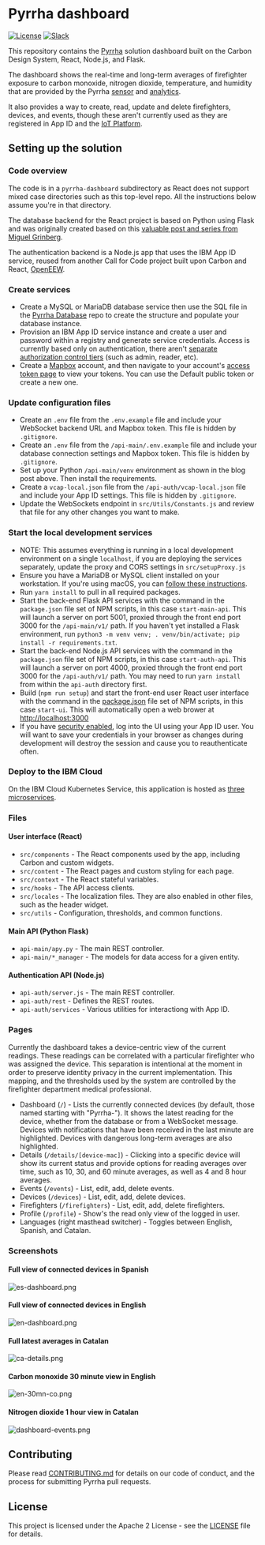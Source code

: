 # Pyrrha dashboard

[![License](https://img.shields.io/badge/License-Apache2-blue.svg)](https://www.apache.org/licenses/LICENSE-2.0) [![Slack](https://img.shields.io/static/v1?label=Slack&message=%23prometeo-pyrrha&color=blue)](https://callforcode.org/slack)

This repository contains the [Pyrrha](https://github.com/Pyrrha-Platform/Pyrrha) solution dashboard built on the Carbon Design System, React, Node.js, and Flask.

The dashboard shows the real-time and long-term averages of firefighter exposure to carbon monoxide, nitrogen dioxide, temperature, and humidity that are provided by the Pyrrha [sensor](https://github.com/Pyrrha-Platform/Pyrrha-Hardware) and [analytics](https://github.com/Pyrrha-Platform/Pyrrha-Rules-Decision).

It also provides a way to create, read, update and delete firefighters, devices, and events, though these aren't currently used as they are registered in App ID and the [IoT Platform](https://github.com/Pyrrha-Platform/Pyrrha-MQTT-Client).

## Setting up the solution

### Code overview

The code is in a `pyrrha-dashboard` subdirectory as React does not support mixed case directories such as this top-level repo. All the instructions below assume you're in that directory.

The database backend for the React project is based on Python using Flask and was originally created based on this [valuable post and series from Miguel Grinberg](https://blog.miguelgrinberg.com/post/how-to-create-a-react--flask-project).

The authentication backend is a Node.js app that uses the IBM App ID service, reused from another Call for Code project built upon Carbon and React, [OpenEEW](https://github.com/openeew/openeew-dashboard).

### Create services

- Create a MySQL or MariaDB database service then use the SQL file in the [Pyrrha Database](https://github.com/Pyrrha-Platform/Pyrrha-Database) repo to create the structure and populate your database instance.
- Provision an IBM App ID service instance and create a user and password within a registry and generate service credentials. Access is currently based only on authentication, there aren't [separate authorization control tiers](https://github.com/Pyrrha-Platform/Pyrrha-Dashboard/issues/24) (such as admin, reader, etc).
- Create a [Mapbox](https://mapbox.com) account, and then navigate to your account's [access token page](https://account.mapbox.com/access-tokens/) to view your tokens. You can use the Default public token or create a new one.

### Update configuration files

- Create an `.env` file from the `.env.example` file and include your WebSocket backend URL and Mapbox token. This file is hidden by `.gitignore`.
- Create an `.env` file from the `/api-main/.env.example` file and include your database connection settings and Mapbox token. This file is hidden by `.gitignore`.
- Set up your Python `/api-main/venv` environment as shown in the blog post above. Then install the requirements.
- Create a `vcap-local.json` file from the `/api-auth/vcap-local.json` file and include your App ID settings. This file is hidden by `.gitignore`.
- Update the WebSockets endpoint in `src/Utils/Constants.js` and review that file for any other changes you want to make.

### Start the local development services

- NOTE: This assumes everything is running in a local development environment on a single `localhost`, if you are deploying the services separately, update the proxy and CORS settings in `src/setupProxy.js`
- Ensure you have a MariaDB or MySQL client installed on your workstation. If you're using macOS, you can [follow these instructions](https://mariadb.com/kb/en/installing-mariadb-on-macos-using-homebrew/).
- Run `yarn install` to pull in all required packages.
- Start the back-end Flask API services with the command in the `package.json` file set of NPM scripts, in this case `start-main-api`. This will launch a server on port 5001, proxied through the front end port 3000 for the `/api-main/v1/` path. If you haven't yet installed a Flask environment, run `python3 -m venv venv; . venv/bin/activate; pip install -r requirements.txt`.
- Start the back-end Node.js API services with the command in the `package.json` file set of NPM scripts, in this case `start-auth-api`. This will launch a server on port 4000, proxied through the front end port 3000 for the `/api-auth/v1/` path. You may need to run `yarn install` from within the `api-auth` directory first.
- Build (`npm run setup`) and start the front-end user React user interface with the command in the [package.json](https://github.com/Pyrrha-Platform/Pyrrha-Dashboard/blob/master/pyrrha-dashboard/package.json#L35) file set of NPM scripts, in this case `start-ui`. This will automatically open a web brower at [http://localhost:3000](http://localhost:3000)
- If you have [security enabled](https://github.com/Pyrrha-Platform/Pyrrha-Dashboard/blob/master/pyrrha-dashboard/src/utils/Constants.js#L9), log into the UI using your App ID user. You will want to save your credentials in your browser as changes during development will destroy the session and cause you to reauthenticate often.

### Deploy to the IBM Cloud

On the IBM Cloud Kubernetes Service, this application is hosted as [three microservices](https://github.com/Pyrrha-Platform/Pyrrha-Dashboard/tree/master/pyrrha-dashboard/k8s).

### Files

#### User interface (React)

- `src/components` - The React components used by the app, including Carbon and custom widgets.
- `src/content` - The React pages and custom styling for each page.
- `src/context` - The React stateful variables.
- `src/hooks` - The API access clients.
- `src/locales` - The localization files. They are also enabled in other files, such as the header widget.
- `src/utils` - Configuration, thresholds, and common functions.

#### Main API (Python Flask)

- `api-main/apy.py` - The main REST controller.
- `api-main/*_manager` - The models for data access for a given entity.

#### Authentication API (Node.js)

- `api-auth/server.js` - The main REST controller.
- `api-auth/rest` - Defines the REST routes.
- `api-auth/services` - Various utilities for interactiong with App ID.

### Pages

Currently the dashboard takes a device-centric view of the current readings. These readings can be correlated with a particular firefighter who was assigned the device. This separation is intentional at the moment in order to preserve identity privacy in the current implementation. This mapping, and the thresholds used by the system are controlled by the firefighter department medical professional.

- Dashboard (`/`) - Lists the currently connected devices (by default, those named starting with "Pyrrha-"). It shows the latest reading for the device, whether from the database or from a WebSocket message. Devices with notifications that have been received in the last minute are highlighted. Devices with dangerous long-term averages are also highlighted.
- Details (`/details/[device-mac]`) - Clicking into a specific device will show its current status and provide options for reading averages over time, such as 10, 30, and 60 minute averages, as well as 4 and 8 hour averages.
- Events (`/events`) - List, edit, add, delete events.
- Devices (`/devices`) - List, edit, add, delete devices.
- Firefighters (`/firefighters`) - List, edit, add, delete firefighters.
- Profile (`/profile`) - Show's the read only view of the logged in user.
- Languages (right masthead switcher) - Toggles between English, Spanish, and Catalan.

### Screenshots

#### Full view of connected devices in Spanish

![es-dashboard.png](/img/es-dashboard.png)

#### Full view of connected devices in English

![en-dashboard.png](/img/en-dashboard.png)

#### Full latest averages in Catalan

![ca-details.png](/img/ca-details.png)

#### Carbon monoxide 30 minute view in English

![en-30mn-co.png](/img/en-30mn-co.png)

#### Nitrogen dioxide 1 hour view in Catalan

![dashboard-events.png](/img/ca-1hr-no2.png)

## Contributing

Please read [CONTRIBUTING.md](CONTRIBUTING.md) for details on our code of conduct, and the process for submitting Pyrrha pull requests.

## License

This project is licensed under the Apache 2 License - see the [LICENSE](LICENSE) file for details.
